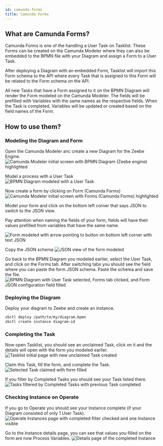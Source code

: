 ```yaml
---
id: camunda-forms
title: Camunda Forms
---
```


## What are Camunda Forms?

Camunda Forms is one of the handling a User Task on Tasklist. These Forms can be created on the Camunda Modeler where they can also be embedded to the BPMN file with your Diagram and assign a Form to a User Task.

After deploying a Diagram with an embedded Form, Tasklist will import this Form schema to the API where every Task that is assigned to this Form will be related to the Form schema on the API.

All new Tasks that have a Form assigned to it on the BPMN Diagram will render the Form modeled on the Camunda Modeler. The fields will be prefilled with Variables with the same names as the respective fields. When the Task is completed, Variables will be updated or created based on the field names of the Form.

## How to use them?

### Modeling the Diagram and Form

Open the Camunda Modeler anc create a new Diagram for the Zeebe Engine.
![Camunda Modeler initial screen with BPMN Diagram (Zeebe engine) highlighted](./img/camunda-forms-1-new-zeebe-diagram.png)

Model a process with a User Task
![BPMN Diagram modeled with a User Task](./img/camunda-forms-2-bpmn-creation.png)

Now create a form by clicking on Form (Camunda Forms)
![Camunda Modeler initial screen with Forms (Camunda Forms) highlighted](./img/camunda-forms-3-formjs-creation.png)

Model your form and click on the bottom left corner that says JSON to switch to the JSON view.

Pay attention when naming the fields of your form, fields will have their values prefilled from variables that have the same name.

![Form modeled with arrow pointing to button on bottom left corner with text JSON](./img/camunda-forms-4-form-modeler.png)

Copy the JSON schema
![JSON view of the form modeled](./img/camunda-forms-5-form-json.png)

Go back to the BPMN Diagram you modeled earlier, select the User Task, and click on the Forms tab. After switching tabs you should see the field where you can paste the form JSON schema. Paste the schema and save the file.
![BPMN Diagram with User Task selected, Forms tab clicked, and Form JSON configuration field filled](./img/camunda-forms-6-set-form-json-user-task.png)

### Deploying the Diagram

Deploy your diagram to Zeebe and create an instance.

```sh
zbctl deploy /path/to/my/diagram.bpmn
zbctl create instance diagram-id
```

### Completing the Task

Now open Tasklist, you should see an unclaimed Task, click on it and the details will open with the form you modeled earlier.
![Tasklist initial page with new unclaimed Task created](./img/camunda-forms-7-task-unclaimed.png)

Claim this Task, fill the form, and complete the Task.
![Selected Task claimed with form filled](./img/camunda-forms-8-task-claimed-filled.png)

If you filter by Completed Tasks you should see your Task listed there.
![Tasks filtered by Completed Tasks with previous Task completed](./img/camunda-forms-9-task-completed-details-tasklist.png)

### Checking Instance on Operate

If you go to Operate you should see your Instance complete (if your Diagram consisted of only 1 User Task).
![Operate Instances page with completed filter checked and one Instance visible](./img/camunda-forms-10-process-instances-page.png)

Go to the Instance details page, you can see that values you filled on the form are now Process Variables.
![Details page of the completed Instance](./img/camunda-forms-11-process-completed-single-instance.png)
